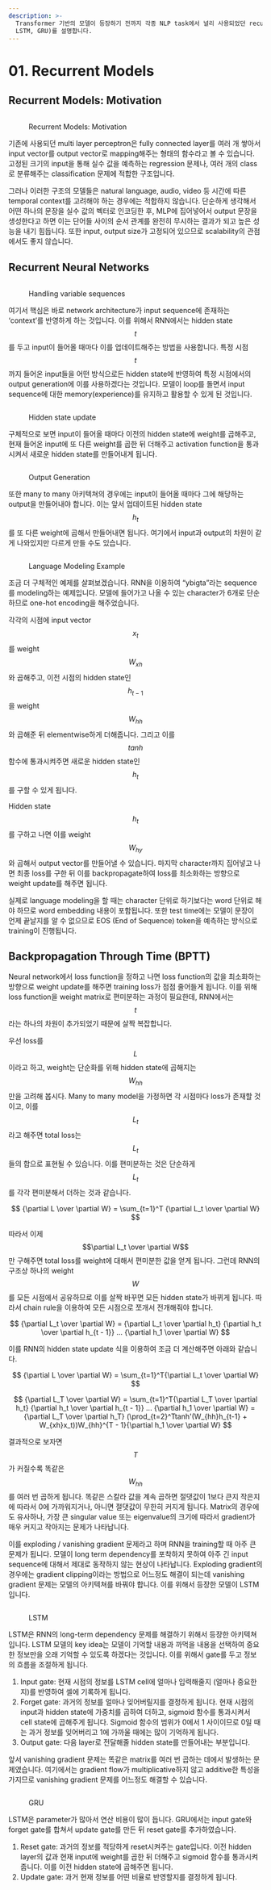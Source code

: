 ```yaml
---
description: >-
  Transformer 기반의 모델이 등장하기 전까지 각종 NLP task에서 널리 사용되었던 recurrent models (RNN,
  LSTM, GRU)를 설명합니다.
---
```


# 01. Recurrent Models

## Recurrent Models: Motivation

<figure><img src="../../.gitbook/assets/Recurrent Models motivation.png" alt=""><figcaption><p>Recurrent Models: Motivation</p></figcaption></figure>

기존에 사용되던 multi layer perceptron은 fully connected layer를 여러 개 쌓아서 input vector를 output vector로 mapping해주는 형태의 함수라고 볼 수 있습니다. 고정된 크기의 input을 통해 실수 값을 예측하는 regression 문제나, 여러 개의 class로 분류해주는 classification 문제에 적합한 구조입니다.

그러나 이러한 구조의 모델들은 natural language, audio, video 등 시간에 따른 temporal context를 고려해야 하는 경우에는 적합하지 않습니다. 단순하게 생각해서 어떤 하나의 문장을 실수 값의 벡터로 인코딩한 후, MLP에 집어넣어서 output 문장을 생성한다고 하면 이는 단어들 사이의 순서 관계를 완전히 무시하는 결과가 되고 높은 성능을 내기 힘듭니다. 또한 input, output size가 고정되어 있으므로 scalability의 관점에서도 좋지 않습니다.



## Recurrent Neural Networks

<figure><img src="../../.gitbook/assets/Handling variable sequences.png" alt=""><figcaption><p>Handling variable sequences</p></figcaption></figure>

여기서 핵심은 바로 network architecture가 input sequence에 존재하는 ‘context’를 반영하게 하는 것입니다. 이를 위해서 RNN에서는 hidden state $$t$$를 두고 input이 들어올 때마다 이를 업데이트해주는 방법을 사용합니다. 특정 시점 $$t$$까지 들어온 input들을 어떤 방식으로든 hidden state에 반영하여 특정 시점에서의 output generation에 이를 사용하겠다는 것입니다. 모델이 loop를 돌면서 input sequence에 대한 memory(experience)를 유지하고 활용할 수 있게 된 것입니다.



<figure><img src="../../.gitbook/assets/hidden state update (1).png" alt=""><figcaption><p>Hidden state update</p></figcaption></figure>

구체적으로 보면 input이 들어올 때마다 이전의 hidden state에 weight를 곱해주고, 현재 들어온 input에 또 다른 weight를 곱한 뒤 더해주고 activation function을 통과시켜서 새로운 hidden state를 만들어내게 됩니다.



<figure><img src="../../.gitbook/assets/output generation.png" alt=""><figcaption><p>Output Generation</p></figcaption></figure>

또한 many to many 아키텍쳐의 경우에는 input이 들어올 때마다 그에 해당하는 output을 만들어내야 합니다. 이는 앞서 업데이트된 hidden state $$h_t$$를 또 다른 weight에 곱해서 만들어내면 됩니다. 여기에서 input과 output의 차원이 같게 나와있지만 다르게 만들 수도 있습니다.



<figure><img src="../../.gitbook/assets/ybigta sequence modeling.png" alt=""><figcaption><p>Language Modeling Example</p></figcaption></figure>

조금 더 구체적인 예제를 살펴보겠습니다. RNN을 이용하여 “ybigta”라는 sequence를 modeling하는 예제입니다. 모델에 들어가고 나올 수 있는 character가 6개로 단순하므로 one-hot encoding을 해주었습니다.

각각의 시점에 input vector $$x_t$$를 weight $$W_{xh}$$와 곱해주고, 이전 시점의 hidden state인 $$h_{t - 1}$$을 weight $$W_{hh}$$와 곱해준 뒤 elementwise하게 더해줍니다. 그리고 이를 $$tanh$$ 함수에 통과시켜주면 새로운 hidden state인 $$h_t$$를 구할 수 있게 됩니다.

Hidden state $$h_t$$를 구하고 나면 이를 weight $$W_{hy}$$와 곱해서 output vector를 만들어낼 수 있습니다. 마지막 character까지 집어넣고 나면 최종 loss를 구한 뒤 이를 backpropagate하여 loss를 최소화하는 방향으로 weight update를 해주면 됩니다.

실제로 language modeling을 할 때는 character 단위로 하기보다는 word 단위로 해야 하므로 word embedding 내용이 포함됩니다. 또한 test time에는 모델이 문장이 언제 끝날지를 알 수 없으므로 EOS (End of Sequence) token을 예측하는 방식으로 training이 진행됩니다.



## Backpropagation Through Time (BPTT)

Neural network에서 loss function을 정하고 나면 loss function의 값을 최소화하는 방향으로 weight update를 해주면 training loss가 점점 줄어들게 됩니다. 이를 위해 loss function을 weight matrix로 편미분하는 과정이 필요한데, RNN에서는 $$t$$라는 하나의 차원이 추가되었기 때문에 살짝 복잡합니다.

우선 loss를 $$L$$이라고 하고, weight는 단순화를 위해 hidden state에 곱해지는 $$W_{hh}$$만을 고려해 봅시다. Many to many model을 가정하면 각 시점마다 loss가 존재할 것이고, 이를 $$L_t$$라고 해주면 total loss는 $$L_t$$들의 합으로 표현될 수 있습니다. 이를 편미분하는 것은 단순하게 $$L_t$$를 각각 편미분해서 더하는 것과 같습니다.

$$
{\partial L \over \partial W} = \sum_{t=1}^T  {\partial L_t \over \partial W}
$$

따라서 이제 $$\partial L_t \over \partial W$$만 구해주면 total loss를 weight에 대해서 편미분한 값을 얻게 됩니다. 그런데 RNN의 구조상 하나의 weight $$W$$를 모든 시점에서 공유하므로 이를 살짝 바꾸면 모든 hidden state가 바뀌게 됩니다. 따라서 chain rule을 이용하여 모든 시점으로 쪼개서 전개해줘야 합니다.

$$
{\partial L_t \over \partial W} = {\partial L_t \over \partial h_t} {\partial h_t \over \partial h_{t - 1}} ... {\partial h_1 \over \partial W}
$$

이를 RNN의 hidden state update 식을 이용하여 조금 더 계산해주면 아래와 같습니다.

$$
{\partial L \over \partial W} = \sum_{t=1}^T{\partial L_t \over \partial W}
$$

$$
{\partial L_T \over \partial W} = \sum_{t=1}^T{\partial L_T \over \partial h_t} {\partial h_t \over \partial h_{t - 1}} ... {\partial h_1 \over \partial W} = {\partial L_T \over \partial h_T} (\prod_{t=2}^Ttanh'(W_{hh}h_{t-1} + W_{xh}x_t))W_{hh}^{T - 1}{\partial h_1 \over \partial W}
$$

결과적으로 보자면 $$T$$가 커질수록 똑같은 $$W_{hh}$$를 여러 번 곱하게 됩니다. 똑같은 스칼라 값을 계속 곱하면 절댓값이 1보다 큰지 작은지에 따라서 0에 가까워지거나, 아니면 절댓값이 무한히 커지게 됩니다. Matrix의 경우에도 유사하나, 가장 큰 singular value 또는 eigenvalue의 크기에 따라서 gradient가 매우 커지고 작아지는 문제가 나타납니다.

이를 exploding / vanishing gradient 문제라고 하며 RNN을 training할 때 아주 큰 문제가 됩니다. 모델이 long term dependency를 포착하지 못하여 아주 긴 input sequence에 대해서 제대로 동작하지 않는 현상이 나타납니다. Exploding gradient의 경우에는 gradient clipping이라는 방법으로 어느정도 해결이 되는데 vanishing gradient 문제는 모델의 아키텍쳐를 바꿔야 합니다. 이를 위해서 등장한 모델이 LSTM입니다.

<figure><img src="../../.gitbook/assets/LSTM.png" alt=""><figcaption><p>LSTM</p></figcaption></figure>

LSTM은 RNN의 long-term dependency 문제를 해결하기 위해서 등장한 아키텍쳐입니다. LSTM 모델의 key idea는 모델이 기억할 내용과 까먹을 내용을 선택하여 중요한 정보만을 오래 기억할 수 있도록 하겠다는 것입니다. 이를 위해서 gate를 두고 정보의 흐름을 조절하게 됩니다.

1. Input gate: 현재 시점의 정보를 LSTM cell에 얼마나 입력해줄지 (얼마나 중요한지)를 반영하여 셀에 기록하게 됩니다.
2. Forget gate: 과거의 정보를 얼마나 잊어버릴지를 결정하게 됩니다. 현재 시점의 input과 hidden state에 가중치를 곱하여 더하고, sigmoid 함수를 통과시켜서 cell state에 곱해주게 됩니다. Sigmoid 함수의 범위가 0에서 1 사이이므로 0일 때는 과거 정보를 잊어버리고 1에 가까울 때에는 많이 기억하게 됩니다.
3. Output gate: 다음 layer로 전달해줄 hidden state를 만들어내는 부분입니다.

앞서 vanishing gradient 문제는 똑같은 matrix를 여러 번 곱하는 데에서 발생하는 문제였습니다. 여기에서는 gradient flow가 multiplicative하지 않고 additive한 특성을 가지므로 vanishing gradient 문제를 어느정도 해결할 수 있습니다.

<figure><img src="../../.gitbook/assets/GRU.png" alt=""><figcaption><p>GRU</p></figcaption></figure>

LSTM은 parameter가 많아서 연산 비용이 많이 듭니다. GRU에서는 input gate와 forget gate를 합쳐서 update gate를 만든 뒤 reset gate를 추가하였습니다.

1. Reset gate: 과거의 정보를 적당하게 reset시켜주는 gate입니다. 이전 hidden layer의 값과 현재 input에 weight를 곱한 뒤 더해주고 sigmoid 함수를 통과시켜 줍니다. 이를 이전 hidden state에 곱해주면 됩니다.
2. Update gate: 과거 현재 정보를 어떤 비율로 반영할지를 결정하게 됩니다.

